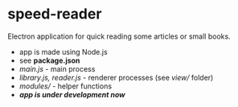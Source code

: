 # speed-reader
Electron application for quick reading some articles or small books.

- app is made using Node.js
- see **package.json**
- *main.js* - main process
- *library.js, reader.js* - renderer processes (see *view/* folder)
- *modules/* - helper functions
- ***app is under development now***
